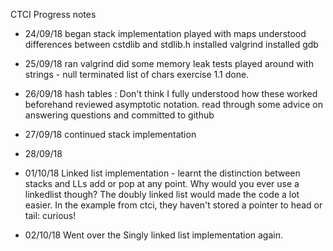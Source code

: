 CTCI
Progress notes

- 24/09/18 
began stack implementation
played with maps
understood differences between cstdlib and stdlib.h
installed valgrind
installed gdb

- 25/09/18
ran valgrind did some memory leak tests
played around with strings - null terminated list of chars
exercise 1.1 done. 

- 26/09/18
hash tables : Don't think I fully understood how these worked beforehand
reviewed asymptotic notation. 
read through some advice on answering questions and committed to github

- 27/09/18
continued stack implementation 

- 28/09/18


- 01/10/18
Linked list implementation - learnt the distinction between stacks and LLs 
add or pop at any point. 
Why would you ever use a linkedlist though?
The doubly linked list would made the code a lot easier.
In the example from ctci, they haven't stored a pointer to head or tail: curious!

- 02/10/18
Went over the Singly linked list implementation again.
